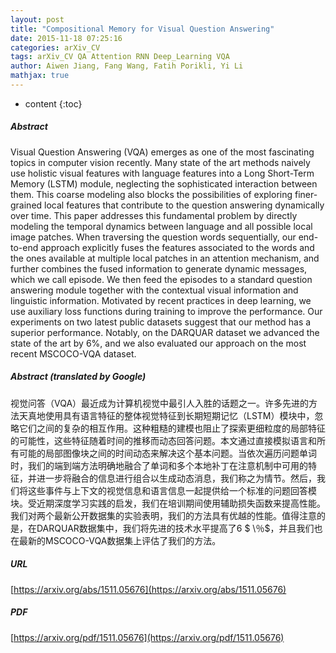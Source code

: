 ```yaml
---
layout: post
title: "Compositional Memory for Visual Question Answering"
date: 2015-11-18 07:25:16
categories: arXiv_CV
tags: arXiv_CV QA Attention RNN Deep_Learning VQA
author: Aiwen Jiang, Fang Wang, Fatih Porikli, Yi Li
mathjax: true
---
```


* content
{:toc}

##### Abstract
Visual Question Answering (VQA) emerges as one of the most fascinating topics in computer vision recently. Many state of the art methods naively use holistic visual features with language features into a Long Short-Term Memory (LSTM) module, neglecting the sophisticated interaction between them. This coarse modeling also blocks the possibilities of exploring finer-grained local features that contribute to the question answering dynamically over time. This paper addresses this fundamental problem by directly modeling the temporal dynamics between language and all possible local image patches. When traversing the question words sequentially, our end-to-end approach explicitly fuses the features associated to the words and the ones available at multiple local patches in an attention mechanism, and further combines the fused information to generate dynamic messages, which we call episode. We then feed the episodes to a standard question answering module together with the contextual visual information and linguistic information. Motivated by recent practices in deep learning, we use auxiliary loss functions during training to improve the performance. Our experiments on two latest public datasets suggest that our method has a superior performance. Notably, on the DARQUAR dataset we advanced the state of the art by 6$\%$, and we also evaluated our approach on the most recent MSCOCO-VQA dataset.

##### Abstract (translated by Google)
视觉问答（VQA）最近成为计算机视觉中最引人入胜的话题之一。许多先进的方法天真地使用具有语言特征的整体视觉特征到长期短期记忆（LSTM）模块中，忽略它们之间的复杂的相互作用。这种粗糙的建模也阻止了探索更细粒度的局部特征的可能性，这些特征随着时间的推移而动态回答问题。本文通过直接模拟语言和所有可能的局部图像块之间的时间动态来解决这个基本问题。当依次遍历问题单词时，我们的端到端方法明确地融合了单词和多个本地补丁在注意机制中可用的特征，并进一步将融合的信息进行组合以生成动态消息，我们称之为情节。然后，我们将这些事件与上下文的视觉信息和语言信息一起提供给一个标准的问题回答模块。受近期深度学习实践的启发，我们在培训期间使用辅助损失函数来提高性能。我们对两个最新公开数据集的实验表明，我们的方法具有优越的性能。值得注意的是，在DARQUAR数据集中，我们将先进的技术水平提高了6 $ \％$，并且我们也在最新的MSCOCO-VQA数据集上评估了我们的方法。

##### URL
[https://arxiv.org/abs/1511.05676](https://arxiv.org/abs/1511.05676)

##### PDF
[https://arxiv.org/pdf/1511.05676](https://arxiv.org/pdf/1511.05676)

